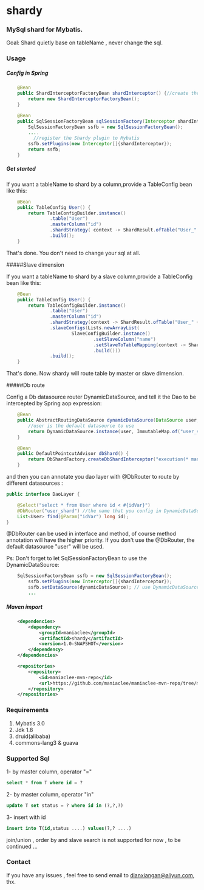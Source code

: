 # shardy

### MySql shard for Mybatis.

Goal:	Shard quietly base on tableName , never change the sql.

### Usage



##### Config in Spring

``` java
	@Bean
    public ShardInterceptorFactoryBean shardInterceptor() {//create the Shardy bean
        return new ShardInterceptorFactoryBean();
    }

    @Bean
    public SqlSessionFactoryBean sqlSessionFactory(Interceptor shardInterceptor) {
        SqlSessionFactoryBean ssfb = new SqlSessionFactoryBean();
      	....
          //register the Shardy plugin to Mybatis
        ssfb.setPlugins(new Interceptor[]{shardInterceptor});
        return ssfb;
    }
```

##### Get started

If you want a tableName to shard by a column,provide a TableConfig bean like this:

``` java
	@Bean
    public TableConfig User() {
        return TableConfigBuilder.instance()
                .table("User")
                .masterColumn("id")
                .shardStrategy( context -> ShardResult.ofTable("User_" + context.getColumnInt()%100))
                .build();
    }
```

That's done. You don't need to change your sql at all.

#####Slave dimension

If you want a tableName to shard by a slave column,provide a TableConfig bean like this:

```java
	@Bean
    public TableConfig User() {
        return TableConfigBuilder.instance()
                .table("User")
                .masterColumn("id")
                .shardStrategy(context -> ShardResult.ofTable("User_" + context.getColumnInt()%100))
                .slaveConfigs(Lists.newArrayList(
                        SlaveConfigBuilder.instance()
                                .setSlaveColumn("name")
                                .setSlaveToTableMapping(context -> ShardResult.ofTable(context.getTable() + "_" +  context.getColumnInt() / 1000))
                                .build()))
                .build();
    }
```

That's done. Now shardy will route table by master or slave dimension.

#####Db route

Config a Db datasource router DynamicDataSource, and tell it the Dao to be intercepted by Spring aop expression:

```java
	@Bean
    public AbstractRoutingDataSource dynamicDataSource(DataSource user, DataSource user_shard) {
      	//user is the default datasource to use
        return DynamicDataSource.instance(user, ImmutableMap.of("user_shard", user_shard));
    }

    @Bean
    public DefaultPointcutAdvisor dbShard() {
        return DbShardFactory.createDbShardInterceptor("execution(* maniac.lee.shardy.test.dal.mapper..*.*(..))");
    }
```

and then you can annotate you dao layer with @DbRouter  to route by different datasources :

```java
public interface DaoLayer {

    @Select("select * from User where id < #{idVar}")
    @DbRouter("user_shard") //the name that you config in DynamicDataSource
  	List<User> find(@Param("idVar") long id);
}
```

 @DbRouter can be used in interface and method, of course method annotation will have the higher priority. If you don't use the @DbRouter, the default datasource "user" will be used.

Ps: Don't forget to let SqlSessionFactoryBean to use the DynamicDataSource:

```java
 	SqlSessionFactoryBean ssfb = new SqlSessionFactoryBean();
        ssfb.setPlugins(new Interceptor[]{shardInterceptor});
        ssfb.setDataSource(dynamicDataSource); // use DynamicDataSource
		...
```



##### Maven import

``` xml
 	<dependencies>
        <dependency>
            <groupId>maniaclee</groupId>
    		<artifactId>shardy</artifactId>
    		<version>1.0-SNAPSHOT</version>
        </dependency>
    </dependencies>

    <repositories>
        <repository>
            <id>maniaclee-mvn-repo</id>
            <url>https://github.com/maniaclee/maniaclee-mvn-repo/tree/master/repository</url>
        </repository>
    </repositories>
```

### Requirements

1. Mybatis 3.0
2. Jdk 1.8
3. druid(alibaba)
4. commons-lang3 & guava

### Supported Sql

1-	by master column, operator "="

``` sql
select * from T where id = ?
```

2-	by master column, operator "in"

``` sql
update T set status = ? where id in (?,?,?)
```

3-	insert with id

``` sql
insert into T(id,status ....) values(?,? ....)
```

join/union , order by and slave search is not supported for now , to be continued ...

### Contact

If you have any issues , feel free to send email to dianxiangan@aliyun.com, thx.